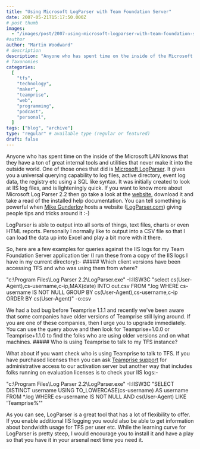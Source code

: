 ```yaml
---
title: "Using Microsoft LogParser with Team Foundation Server"
date: 2007-05-21T15:17:50.000Z
# post thumb
images:
  - "/images/post/2007-using-microsoft-logparser-with-team-foundation-server.jpg"
#author
author: "Martin Woodward"
# description
description: "Anyone who has spent time on the inside of the Microsoft LAN knows that they have a ton of great internal tools and utilities that never."
# Taxonomies
categories:
  [
    "tfs",
    "technology",
    "maker",
    "teamprise",
    "web",
    "programming",
    "podcast",
    "personal",
  ]
tags: ["blog", "archive"]
type: "regular" # available type (regular or featured)
draft: false
---
```


Anyone who has spent time on the inside of the Microsoft LAN knows that they have a ton of great internal tools and utilities that never make it into the outside world. One of those ones that did is [Microsoft LogParser](http://www.microsoft.com/technet/scriptcenter/tools/logparser/default.mspx). It gives you a universal querying capability to log files, active directory, event log data, the registry etc using a SQL like syntax. It was initially created to look at IIS log files, and is lighteningly quick. If you want to know more about Microsoft Log Parser 2.2 then go take a look at the [website](http://www.microsoft.com/technet/scriptcenter/tools/logparser/default.mspx), download it and take a read of the installed help documentation. You can tell something is powerful when [Mike Gunderloy](http://www.larkware.com/) hosts a website ([LogParser.com](http://www.logparser.com/)) giving people tips and tricks around it :-)

LogParser is able to output into all sorts of things, text files, charts or even HTML reports. Personally I normally like to output into a CSV file so that I can load the data up into Excel and play a bit more with it there.

So, here are a few examples for queries against the IIS logs for my Team Foundation Server application tier (I run these from a copy of the IIS logs I have in my current directory):- ##### Which client versions have been accessing TFS and who was using them from where?

"c:\Program Files\Log Parser 2.2\LogParser.exe" -I:IISW3C "select cs(User-Agent),cs-username,c-ip,MAX(date) INTO out.csv FROM \*.log WHERE cs-username IS NOT NULL GROUP BY cs(User-Agent),cs-username,c-ip ORDER BY cs(User-Agent)" -o:csv

We had a bad bug before Teamprise 1.1.1 and recently we've been aware that some companies have older versions of Teamprise still lying around. If you are one of these companies, then I urge you to upgrade immediately. You can use the query above and then look for Teamprise+1.0.0 or Teamprise+1.1.0 to find the folks who are using older versions and on what machines. ##### Who is using Teamprise to talk to my TFS instance?

What about if you want check who is using Teamprise to talk to TFS. If you have purchased licenses then you can ask [Teamprise support](mailto:support@teamprise.com) for administrative access to our activation server but another way that includes folks running on evaluation licenses is to check your IIS logs:-

"c:\Program Files\Log Parser 2.2\LogParser.exe" -I:IISW3C "SELECT DISTINCT username USING TO_LOWERCASE(cs-username) AS username FROM \*.log WHERE cs-username IS NOT NULL AND cs(User-Agent) LIKE 'Teamprise%'"

As you can see, LogParser is a great tool that has a lot of flexibility to offer. If you enable additional IIS logging you would also be able to get information about bandwidth usage for TFS per user etc. While the learning curve for LogParser is pretty steep, I would encourage you to install it and have a play so that you have it in your arsenal next time you need it.
